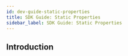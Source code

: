 ```yaml
---
id: dev-guide-static-properties
title: SDK Guide: Static Properties
sidebar_label: SDK Guide: Static Properties
---
```


## Introduction